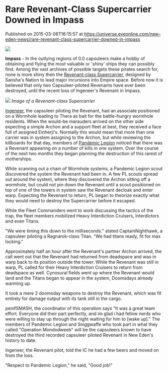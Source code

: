 # Rare Revenant-Class Supercarrier Downed in Impass
Published on 2015-03-06T16:15:57 at https://universe.eveonline.com/new-eden-news/rare-revenant-class-supercarrier-downed-in-impass

![](http://web.ccpgamescdn.com/newssystem/media/64904/1/ISD_IC.png)

**Impass** \- In the outlying regions of 0.0 capsuleers make a hobby of obtaining and flying the most valuable or  'shiny' ships they can possibly find. Among the vast archives of possible targets these pirates search for, none is more shiny then the [Revenant-class Supercarrier](https://wiki.eveonline.com/en/wiki/Revenant), designed by Sansha's Nation to lead major incursions into Empire space. Before now it is believed that only two Capsuleer-piloted Revenants have ever been destroyed, until the recent loss of Ingeneer's Revenant in Impass.

[![](http://web.ccpgamescdn.com/newssystem/media/66989/1/Revenant_class_supercarrier_550.jpg)](http://web.ccpgamescdn.com/newssystem/media/66989/1/Revenant_class_supercarrier.jpg) _Image of a Revenant-class Supercarrier_

[Ingeneer](https://forums.eveonline.com/profile/Ingeneer/), the capsuleer piloting the Revenant, had an associate positioned on a Wormhole leading to Thera as bait for the battle-hungry wormhole residents. When the would-be marauders arrived on the other side expecting a simple Archon and a support fleet at best, they received a face full of assigned Einherji's. Normally this would mean that more than one carrier was in system assigning to the Archon, but while reviewing the killboards for that day, members of [Pandemic Legion](https://wiki.eveonline.com/en/wiki/Pandemic_Legion_\(Player_alliance\)) noticed that there was a Revenant appearing on a number of kills in one system. Over the course of the next two months they began planning the destruction of this rarest of motherships.

While scanning out a chain of Wormhole systems, a Pandemic Legion scout discovered the system the Revenant had been in. A few PL scouts spread out around the system, where they discovered the Archon sitting off a wormhole, but could not pin down the Revenant until a scout positioned on top of one of the towers in system saw the Revenant decloak and enter warp. Expecting the Revenant to return, PL began to theorize exactly what they would need to destroy the Supercarrier before it escaped.

While the Fleet Commanders went to work discussing the tactics of the trap, the fleet members mobilized Heavy Interdiction Cruisers, Interdictors and even Titans.

"We were timing this down to the milliseconds." stated CaptainNighthawk, a capsuleer piloting a Ragnarok-class Titan. "We had titans ready, fit for max locking."

Approximately half an hour after the Revenant's partner Archon arrived, the call went out that the Revenant had returned from deadspace and was in warp back to its position outside the tower. While the Revenant was still in warp, PL called for their Heavy Interdiction Cruisers to return from deadspace as well. Cynosural fields went up where the Revenant would land and the Titans began to appear in the system, Doomsdays already warming up.

It took a mere 2 doomsday weapons to destroy the Revenant, which was fit entirely for damage output with its tank still in the cargo.

penifSMASH, the coordinator of this operation says "It was a great team effort. Everyone did their part perfectly, and im glad i had fellow nerds who were willing to stay up through the night waiting for him to [wake up]." The members of Pandemic Legion and Sniggwaffe who took part in what they called "Operation Mondodweeb" will be the capsuleers known to have destroyed the third recorded capsuleer piloted Revenant in New Eden's history to date.

Ingeneer, the Revenant pilot, told the IC he had a few beers and moved on from the loss.

"Respect to Pandemic Legion," he said, "Good job!"
